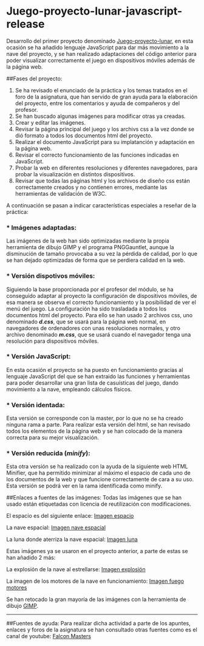 # Juego-proyecto-lunar-javascript-release

Desarrollo del primer proyecto denominado [Juego-proyecto-lunar](https://github.com/javig2016/Juego-proyecto-lunar), en esta ocasión se ha añadido lenguaje JavaScript para dar más movimiento a la nave del proyecto, y se han realizado adaptaciones del código anterior para poder visualizar correctamente el juego en dispositivos móviles además de la página web.

##Fases del proyecto:

1. Se ha revisado el enunciado de la práctica y los temas tratados en el foro de la asignatura, que han servido de gran ayuda para la elaboración del proyecto, entre los comentarios y ayuda de compañeros y del profesor.
2. Se han buscado algunas imágenes para modificar otras ya creadas.
3. Crear y editar las imágenes.
4. Revisar la página principal del juego y los archivs css a la vez donde se dió formato a todos los documentos html del proyecto.
5. Realizar el documento JavaScript para su implatanción y adaptación en la página web.
6. Revisar el correcto funcionamiento de las funciones indicadas en JavaScript.
7. Probar la web en diferentes resoluciones y diferentes navegadores, para probar la visualización en distintos dispositivos.
8. Revisar que todas las páginas html y los archivos de diseño css están correctamente creados y no contienen errores, mediante las herramientas de validación de W3C.

A continuación se pasan a indicar características especiales a reseñar de la práctica:
### * Imágenes adaptadas:
Las imágenes de la web han sido optimizadas mediante la propia herramienta de dibujo GIMP y el programa PNGGauntlet, aunque la disminución de tamaño provocaba a su vez la pérdida de calidad, por lo que se han dejado optimizadas de forma que se perdiera calidad en la web.

### * Versión dispotivos móviles:
Siguiendo la base proporcionada por el profesor del módulo, se ha conseguido adaptar al proyecto la configuración de dispositivos móviles, de esa manera se observa el correcto funcionamiento y la posibilidad de ver el menú del juego.
La configuración ha sido trasladada a todos los documentos html del proyecto.
Para ello se han usado 2 archivos css, uno denominado *__d.css__*, que se usará para la página web normal, en navegadores de ordenadores con unas resoluciones normales, y otro archivo denominado *__m.css__*, que se usará cuando el navegador tenga una resolución para dispositivos móviles.

### * Versión JavaScript:
En esta ocasión el proyecto se ha puesto en funcionamiento gracias al lenguaje JavaScript del que se han extraido  las funciones y herramientas para poder desarrollar una gran lista de casuísticas del juego, dando movimiento a la nave, empleando cálculos físicos.

### * Versión identada:
Esta versión se corresponde con la master, por lo que no se ha creado ninguna rama a parte. Para realizar esta versión del html, se han revisado todos los elementos de la página web y se han colocado de la manera correcta para su mejor visualización. 

### * Versión reducida (_minify_):

Esta otra versión se ha realizado con la ayuda de la siguiente web HTML Minifier, que ha permitido minimizar al máximo el espacio de cada uno de los documentos de la web y que funcione correctamente de cara a su uso. Esta versión se podrá ver en la rama identificada como minify.

##Enlaces a fuentes de las imágenes:
Todas las imágenes que se han usado están etiquetadas con licencia de reutilización con modificaciones.

El espacio es del siguiente enlace:
[Imagen espacio](http://www.publicdomainpictures.net/pictures/130000/velka/night-sky-background-14391263141jp.jpg)

La nave espacial:
[Imagen nave espacial](https://upload.wikimedia.org/wikipedia/commons/thumb/b/ba/Alien_Spaceship_-_SVG_Vector.svg/2000px-Alien_Spaceship_-_SVG_Vector.svg.png)

La luna donde aterriza la nave espacial:
[Imagen luna](https://c1.staticflickr.com/9/8218/8276112196_5e8083de11_b.jpg)

Estas imágenes ya se usaron en el proyecto anterior, a parte de estas se han añadido 2 más:

La explosión de la nave al estrellarse:
[Imagen explosión](https://pixabay.com/es/explosi%C3%B3n-detonaci%C3%B3n-auge-bomba-417894/)

La imagen de los motores de la nave en funcionamiento:
[Imagen fuego motores](http://4.bp.blogspot.com/-iRHTJ4UmXhs/UZT6GYS0_GI/AAAAAAAAEzM/irv0DlSVe9Y/s1600/fire_drop.png)

Se han retocado la gran mayoría de las imágenes con la herramienta de dibujo [GIMP](https://www.gimp.org/).

***
##Fuentes de ayuda:
Para realizar dicha actividad a parte de los apuntes, enlaces y foros de la asignatura se han consultado otras fuentes como es el canal de youtube:
[Falcon Masters](https://www.youtube.com/channel/UCJl1YajcPWTeJNsQhGyMIMg)
